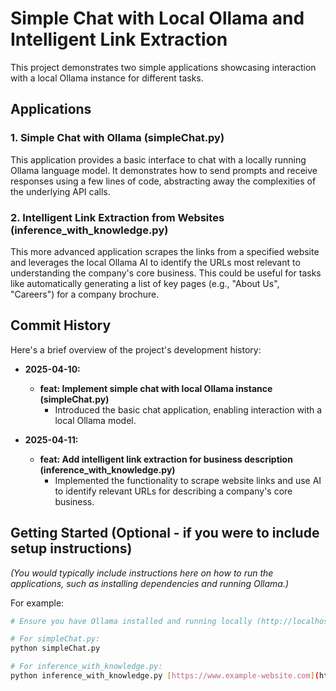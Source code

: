 # Simple Chat with Local Ollama and Intelligent Link Extraction

This project demonstrates two simple applications showcasing interaction with a local Ollama instance for different tasks.

## Applications

### 1. Simple Chat with Ollama (simpleChat.py)

This application provides a basic interface to chat with a locally running Ollama language model. It demonstrates how to send prompts and receive responses using a few lines of code, abstracting away the complexities of the underlying API calls.

### 2. Intelligent Link Extraction from Websites (inference_with_knowledge.py)

This more advanced application scrapes the links from a specified website and leverages the local Ollama AI to identify the URLs most relevant to understanding the company's core business. This could be useful for tasks like automatically generating a list of key pages (e.g., "About Us", "Careers") for a company brochure.

## Commit History

Here's a brief overview of the project's development history:

* **2025-04-10:**
    * **feat: Implement simple chat with local Ollama instance (simpleChat.py)**
        * Introduced the basic chat application, enabling interaction with a local Ollama model.

* **2025-04-11:**
    * **feat: Add intelligent link extraction for business description (inference_with_knowledge.py)**
        * Implemented the functionality to scrape website links and use AI to identify relevant URLs for describing a company's core business.

## Getting Started (Optional - if you were to include setup instructions)

*(You would typically include instructions here on how to run the applications, such as installing dependencies and running Ollama.)*

For example:

```bash
# Ensure you have Ollama installed and running locally (http://localhost:11434)

# For simpleChat.py:
python simpleChat.py

# For inference_with_knowledge.py:
python inference_with_knowledge.py [https://www.example-website.com](https://www.example-website.com)
